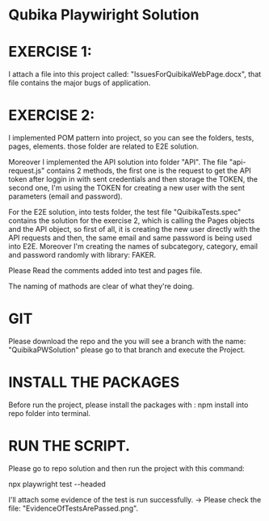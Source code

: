 # Qubika Playwiright Solution

# EXERCISE 1: 

I attach a file into this project called: "IssuesForQuibikaWebPage.docx", that file contains the major bugs of application. 

# EXERCISE 2:

I implemented POM pattern into project, so you can see the folders, tests, pages, elements. those folder are related to E2E solution.

Moreover I implemented the API solution into folder "API". The file "api-request.js" contains 2 methods, the first one is the request to get the API token after loggin in with sent credentials and then storage the TOKEN, the second one, I'm using the TOKEN for creating a new user with the sent parameters (email and password).

For the E2E solution, into tests folder, the test file "QuibikaTests.spec" contains the solution for the exercise 2, which is calling the Pages objects and the API object, so first of all, it is creating the new user directly with the API requests and then, the same email and same password is being used into E2E.
Moreover I'm creating the names of subcategory, category, email and password randomly with library: FAKER.

Please Read the comments added into test and pages file.

The naming of mathods are clear of what they're doing.

# GIT

Please download the repo and the you will see a branch with the name: "QuibikaPWSolution" please go to that branch 
and execute the Project.

# INSTALL THE PACKAGES

Before run the project, please install the packages with : npm install into repo folder into terminal.

# RUN THE SCRIPT.

Please go to repo solution and then run the project with this command: 

npx playwright test --headed

I'll attach some evidence of the test is run successfully. -> Please check the file: "EvidenceOfTestsArePassed.png".

